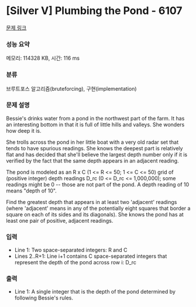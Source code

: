 # [Silver V] Plumbing the Pond - 6107 

[문제 링크](https://www.acmicpc.net/problem/6107) 

### 성능 요약

메모리: 114328 KB, 시간: 116 ms

### 분류

브루트포스 알고리즘(bruteforcing), 구현(implementation)

### 문제 설명

<p>Bessie's drinks water from a pond in the northwest part of the farm. It has an interesting bottom in that it is full of little hills and valleys. She wonders how deep it is.</p>

<p>She trolls across the pond in her little boat with a very old radar set that tends to have spurious readings. She knows the deepest part is relatively flat and has decided that she'll believe the largest depth number only if it is verified by the fact that the same depth appears in an adjacent reading.</p>

<p>The pond is modeled as an R x C (1 <= R <= 50; 1 <= C <= 50) grid of (positive integer) depth readings D_rc (0 <= D_rc <= 1,000,000); some readings might be 0 -- those are not part of the pond. A depth reading of 10 means "depth of 10".</p>

<p>Find the greatest depth that appears in at least two 'adjacent' readings (where 'adjacent' means in any of the potentially eight squares that border a square on each of its sides and its diagonals). She knows the pond has at least one pair of positive, adjacent readings.</p>

### 입력 

 <ul>
	<li>Line 1: Two space-separated integers: R and C</li>
	<li>Lines 2..R+1: Line i+1 contains C space-separated integers that represent the depth of the pond across row i: D_rc</li>
</ul>

<p> </p>

### 출력 

 <ul>
	<li>Line 1: A single integer that is the depth of the pond determined by following Bessie's rules.</li>
</ul>

<p> </p>

